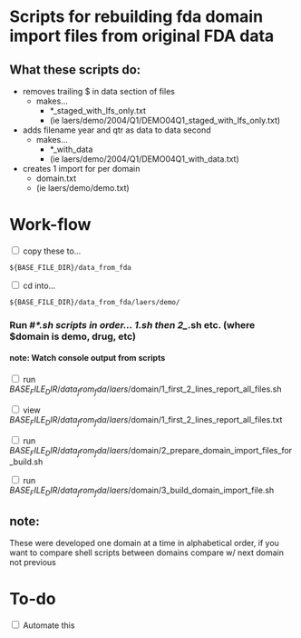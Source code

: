 # Scripts for rebuilding fda domain import files from original FDA data

## What these scripts do:
   - removes trailing $ in data section of files 
     - makes...
       - *_staged_with_lfs_only.txt 
       - (ie laers/demo/2004/Q1/DEMO04Q1_staged_with_lfs_only.txt)
   - adds filename year and qtr as data to data second
     - makes...
       - *_with_data
       - (ie laers/demo/2004/Q1/DEMO04Q1_with_data.txt)
   - creates 1 import for per domain
     - domain.txt
     - (ie laers/demo/demo.txt)

# Work-flow

<input type="checkbox"> copy these to...

    ${BASE_FILE_DIR}/data_from_fda

<input type="checkbox"> cd into...

    ${BASE_FILE_DIR}/data_from_fda/laers/demo/

### Run #_*.sh scripts in order... 1_*.sh then 2_*.sh etc. (where $domain is demo, drug, etc)

#### note: Watch console output from scripts

<input type="checkbox"> run ${BASE_FILE_DIR}/data_from_fda/laers/$domain/1_first_2_lines_report_all_files.sh

<input type="checkbox"> view ${BASE_FILE_DIR}/data_from_fda/laers/$domain/1_first_2_lines_report_all_files.txt

<input type="checkbox"> run ${BASE_FILE_DIR}/data_from_fda/laers/$domain/2_prepare_domain_import_files_for_build.sh

<input type="checkbox"> run ${BASE_FILE_DIR}/data_from_fda/laers/$domain/3_build_domain_import_file.sh

## note:
These were developed one domain at a time in alphabetical order, if you want to compare shell scripts between domains compare w/ next domain not previous

# To-do
<input type="checkbox"> Automate this